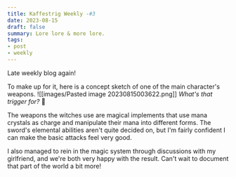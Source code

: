 ```yaml
---
title: Kaffestrig Weekly -#3
date: 2023-08-15
draft: false
summary: Lore lore & more lore.
tags:
- post
- weekly
---
```

Late weekly blog again!

To make up for it, here is a concept sketch of one of the main character's weapons.
![[images/Pasted image 20230815003622.png]]
*What's that trigger for?* 🤔

The weapons the witches use are magical implements that use mana crystals as charge and manipulate their mana into different forms. The sword's elemental abilities aren't quite decided on, but I'm fairly confident I can make the basic attacks feel very good.

I also managed to rein in the magic system through discussions with my girlfriend, and we're both very happy with the result. Can't wait to document that part of the world a bit more!